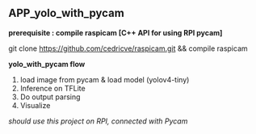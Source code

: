 ## APP_yolo_with_pycam

**prerequisite : compile raspicam [C++ API for using RPI pycam]**

git clone https://github.com/cedricve/raspicam.git  && compile raspicam 


**yolo_with_pycam flow**

1. load image from pycam & load model (yolov4-tiny)
2. Inference on TFLite
3. Do output parsing 
4. Visualize

*should use this project on RPI, connected with Pycam*
